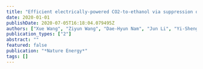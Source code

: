```yaml
---
title: "Efficient electrically-powered CO2-to-ethanol via suppression of deoxygenation"
date: 2020-01-01
publishDate: 2020-07-05T16:18:04.079495Z
authors: ["Xue Wang", "Ziyun Wang", "Dae-Hyun Nam", "Jun Li", "Yi-Sheng Liu", "**Joshua Wicks**", "Zitao Chen", "Miaofang Chi", "Bin Chen", "Ying Wang", "Jason Tam", "Jane Y Howe", "Andrew Proppe", "Petar Todorović", "Fengwang Li", "Christine M Gabardo", "Ahmad R Kirmani", "Christopher McCallum", "Sung-Fu Hung", "Mingchuan Luo", "Yimeng Min", "Aoni Xu", "Colin P O'Brien", "Bello Stephen", "Bin Sun", "H Ip", "Lee J Richter", "Shana O Kelley", "David Sinton", "Edward H Sargent"]
publication_types: ["2"]
abstract: ""
featured: false
publication: "*Nature Energy*"
tags: []
---
```


